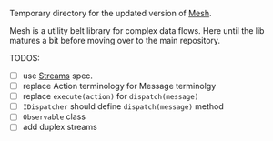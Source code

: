 Temporary directory for the updated version of [Mesh](http://mesh.js.org/).

Mesh is a utility belt library for complex data flows. Here until the lib matures
a bit before moving over to the main repository.


TODOS:

- [ ] use [Streams](https://streams.spec.whatwg.org/) spec.
- [ ] replace Action terminology for Message terminolgy
- [ ] replace `execute(action)` for `dispatch(message)`
- [ ] `IDispatcher` should define `dispatch(message)` method
- [ ] `Observable` class
- [ ] add duplex streams
